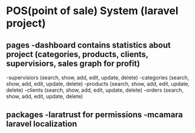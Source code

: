 # POS(point of sale) System (laravel project)
pages
  -dashboard contains statistics about project (categories, products, clients, supervisiors, sales graph for profit)
  ------------------------------------------------------------------------------------------------------------------
  -supervisiors (search, show, add, edit, update, delete)
  -categories   (search, show, add, edit, update, delete)
  -products     (search, show, add, edit, update, delete)
  -clients      (search, show, add, edit, update, delete)
  -orders       (search, show, add, edit, update, delete)
  
packages 
  -laratrust for permissions
  -mcamara laravel localization 
  -
